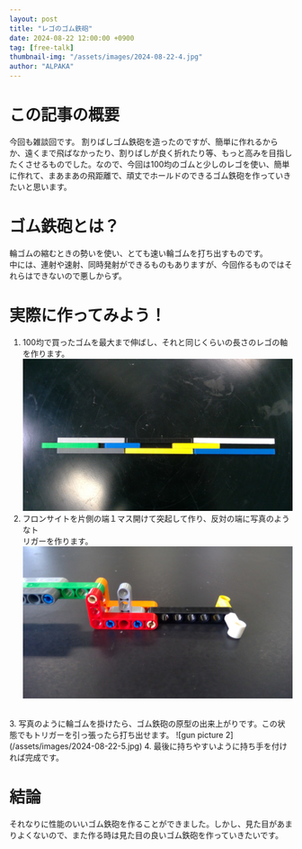 ```yaml
---
layout: post
title: "レゴのゴム鉄砲"
date: 2024-08-22 12:00:00 +0900
tag: [free-talk]
thumbnail-img: "/assets/images/2024-08-22-4.jpg"
author: "ALPAKA"
---
```

# この記事の概要  
今回も雑談回です。
割りばしゴム鉄砲を造ったのですが、簡単に作れるからか、遠くまで飛ばなかったり、割りばしが良く折れたり等、もっと高みを目指したくさせるものでした。なので、今回は100均のゴムと少しのレゴを使い、簡単に作れて、まあまあの飛距離で、頑丈でホールドのできるゴム鉄砲を作っていきたいと思います。  
# ゴム鉄砲とは？  
輪ゴムの縮むときの勢いを使い、とても速い輪ゴムを打ち出すものです。  
中には、連射や速射、同時発射ができるものもありますが、今回作るものではそれらはできないので悪しからず。  
# 実際に作ってみよう！  
1. 100均で買ったゴムを最大まで伸ばし、それと同じくらいの長さのレゴの軸を作ります。
![base of gun](/assets/images/2024-08-22-1.jpg)
2. フロンサイトを片側の端１マス開けて突起して作り、反対の端に写真のようなト  
リガーを作ります。  
![gun picture 1](/assets/images/2024-08-22-2.jpg)  
<br>
3. 写真のように輪ゴムを掛けたら、ゴム鉄砲の原型の出来上がりです。この状態でもトリガーを引っ張ったら打ち出せます。  
![gun picture 2](/assets/images/2024-08-22-5.jpg)  
4. 最後に持ちやすいように持ち手を付ければ完成です。  

# 結論  
それなりに性能のいいゴム鉄砲を作ることができました。しかし、見た目があまりよくないので、また作る時は見た目の良いゴム鉄砲を作っていきたいです。
